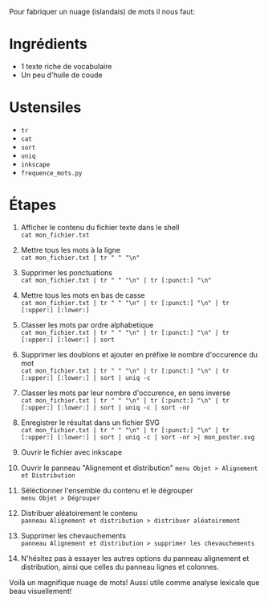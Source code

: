 Pour fabriquer un nuage (islandais) de mots il nous faut:

Ingrédients
===========

- 1 texte riche de vocabulaire
- Un peu d'huile de coude

Ustensiles
==========

- `tr`
- `cat`
- `sort`
- `uniq`
- `inkscape`
- `frequence_mots.py`

Étapes
======

01. Afficher le contenu du fichier texte dans le shell  
    `cat mon_fichier.txt`

02. Mettre tous les mots à la ligne  
    `cat mon_fichier.txt | tr " " "\n"`

03. Supprimer les ponctuations  
    `cat mon_fichier.txt | tr " " "\n" | tr [:punct:] "\n"`

04. Mettre tous les mots en bas de casse  
    `cat mon_fichier.txt | tr " " "\n" | tr [:punct:] "\n" | tr [:upper:] [:lower:]`

05. Classer les mots par ordre alphabetique  
    `cat mon_fichier.txt | tr " " "\n" | tr [:punct:] "\n" | tr [:upper:] [:lower:] | sort`

06. Supprimer les doublons et ajouter en préfixe le nombre d'occurence du mot  
    `cat mon_fichier.txt | tr " " "\n" | tr [:punct:] "\n" | tr [:upper:] [:lower:] | sort | uniq -c`

07. Classer les mots par leur nombre d'occurence, en sens inverse  
    `cat mon_fichier.txt | tr " " "\n" | tr [:punct:] "\n" | tr [:upper:] [:lower:] | sort | uniq -c | sort -nr`

08. Enregistrer le résultat dans un fichier SVG  
    `cat mon_fichier.txt | tr " " "\n" | tr [:punct:] "\n" | tr [:upper:] [:lower:] | sort | uniq -c | sort -nr >| mon_poster.svg`

09. Ouvrir le fichier avec inkscape

10. Ouvrir le panneau "Alignement et distribution"
    `menu Objet > Alignement et Distribution`

11. Séléctionner l'ensemble du contenu et le dégrouper  
    `menu Objet > Dégrouper`

12. Distribuer aléatoirement le contenu  
    `panneau Alignement et distribution > distribuer aléatoirement`

13. Supprimer les chevauchements  
    `panneau Alignement et distribution > supprimer les chevauchements`

14. N'hésitez pas à essayer les autres options du panneau alignement et
    distribution, ainsi que celles du panneau lignes et colonnes.

Voilà un magnifique nuage de mots! Aussi utile comme analyse lexicale que beau visuellement!

